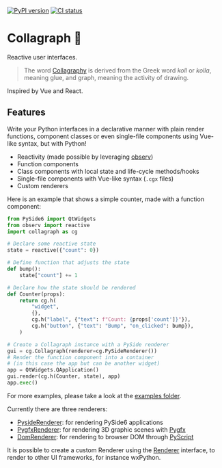 [![PyPI version](https://badge.fury.io/py/collagraph.svg)](https://badge.fury.io/py/collagraph)
[![CI status](https://github.com/fork-tongue/collagraph/workflows/CI/badge.svg)](https://github.com/fork-tongue/collagraph/actions)

# Collagraph 📓

Reactive user interfaces.

> The word [Collagraphy](https://en.wikipedia.org/wiki/Collagraphy) is derived from the Greek word _koll_ or _kolla_, meaning glue, and graph, meaning the activity of drawing.

Inspired by Vue and React.


## Features

Write your Python interfaces in a declarative manner with plain render functions, component classes or even single-file components using Vue-like syntax, but with Python!

* Reactivity (made possible by leveraging [observ](https://github.com/fork-tongue/observ))
* Function components
* Class components with local state and life-cycle methods/hooks
* Single-file components with Vue-like syntax (`.cgx` files)
* Custom renderers

Here is an example that shows a simple counter, made with a function component:

```python
from PySide6 import QtWidgets
from observ import reactive
import collagraph as cg

# Declare some reactive state
state = reactive({"count": 0})

# Define function that adjusts the state
def bump():
    state["count"] += 1

# Declare how the state should be rendered
def Counter(props):
    return cg.h(
        "widget",
        {},
        cg.h("label", {"text": f"Count: {props['count']}"}),
        cg.h("button", {"text": "Bump", "on_clicked": bump}),
    )

# Create a Collagraph instance with a PySide renderer
gui = cg.Collagraph(renderer=cg.PySideRenderer())
# Render the function component into a container
# (in this case the app but can be another widget)
app = QtWidgets.QApplication()
gui.render(cg.h(Counter, state), app)
app.exec()
```

For more examples, please take a look at the [examples folder](examples).

Currently there are three renderers:

* [PysideRenderer](collagraph/renderers/pyside_renderer.py): for rendering PySide6 applications
* [PygfxRenderer](collagraph/renderers/pygfx_renderer.py): for rendering 3D graphic scenes with [Pygfx](https://github.com/pygfx/pygfx)
* [DomRenderer](collagraph/renderers/dom_renderer.py): for rendering to browser DOM through [PyScript](https://pyscript.net)

It is possible to create a custom Renderer using the [Renderer](collagraph/renderers/__init__.py) interface, to render to other UI frameworks, for instance wxPython.
